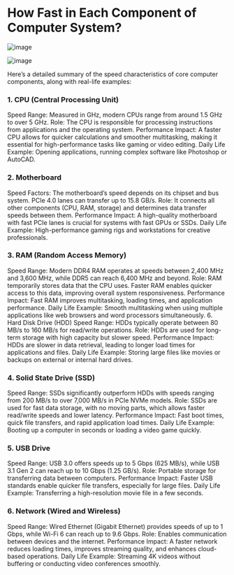 # How Fast in Each Component of Computer System?

![image](https://github.com/user-attachments/assets/8160396b-6727-48a5-951a-61addbe17bb9)

![image](https://github.com/user-attachments/assets/f4313184-0b50-4891-914e-9a209fb2e8a8)

Here’s a detailed summary of the speed characteristics of core computer components, along with real-life examples:

### 1. CPU (Central Processing Unit)
Speed Range: Measured in GHz, modern CPUs range from around 1.5 GHz to over 5 GHz.
Role: The CPU is responsible for processing instructions from applications and the operating system.
Performance Impact: A faster CPU allows for quicker calculations and smoother multitasking, making it essential for high-performance tasks like gaming or video editing.
Daily Life Example: Opening applications, running complex software like Photoshop or AutoCAD.

### 2. Motherboard
Speed Factors: The motherboard’s speed depends on its chipset and bus system. PCIe 4.0 lanes can transfer up to 15.8 GB/s.
Role: It connects all other components (CPU, RAM, storage) and determines data transfer speeds between them.
Performance Impact: A high-quality motherboard with fast PCIe lanes is crucial for systems with fast GPUs or SSDs.
Daily Life Example: High-performance gaming rigs and workstations for creative professionals.

### 3. RAM (Random Access Memory)
Speed Range: Modern DDR4 RAM operates at speeds between 2,400 MHz and 3,600 MHz, while DDR5 can reach 6,400 MHz and beyond.
Role: RAM temporarily stores data that the CPU uses. Faster RAM enables quicker access to this data, improving overall system responsiveness.
Performance Impact: Fast RAM improves multitasking, loading times, and application performance.
Daily Life Example: Smooth multitasking when using multiple applications like web browsers and word processors simultaneously.
6. Hard Disk Drive (HDD)
Speed Range: HDDs typically operate between 80 MB/s to 160 MB/s for read/write operations.
Role: HDDs are used for long-term storage with high capacity but slower speed.
Performance Impact: HDDs are slower in data retrieval, leading to longer load times for applications and files.
Daily Life Example: Storing large files like movies or backups on external or internal hard drives.

### 4. Solid State Drive (SSD)
Speed Range: SSDs significantly outperform HDDs with speeds ranging from 200 MB/s to over 7,000 MB/s in PCIe NVMe models.
Role: SSDs are used for fast data storage, with no moving parts, which allows faster read/write speeds and lower latency.
Performance Impact: Fast boot times, quick file transfers, and rapid application load times.
Daily Life Example: Booting up a computer in seconds or loading a video game quickly.

### 5. USB Drive
Speed Range: USB 3.0 offers speeds up to 5 Gbps (625 MB/s), while USB 3.1 Gen 2 can reach up to 10 Gbps (1.25 GB/s).
Role: Portable storage for transferring data between computers.
Performance Impact: Faster USB standards enable quicker file transfers, especially for large files.
Daily Life Example: Transferring a high-resolution movie file in a few seconds.

### 6. Network (Wired and Wireless)
Speed Range: Wired Ethernet (Gigabit Ethernet) provides speeds of up to 1 Gbps, while Wi-Fi 6 can reach up to 9.6 Gbps.
Role: Enables communication between devices and the internet.
Performance Impact: A faster network reduces loading times, improves streaming quality, and enhances cloud-based operations.
Daily Life Example: Streaming 4K videos without buffering or conducting video conferences smoothly.
